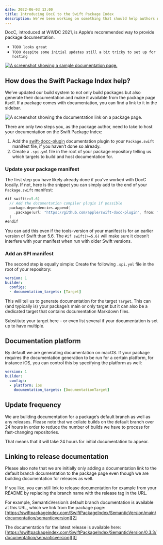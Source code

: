 ```yaml
---
date: 2022-06-03 12:00
title: Introducing DocC to the Swift Package Index
description: We’ve been working on something that should help authors when publishing their package: the easiest way to host your package documentation.
---
```


DocC, introduced at WWDC 2021, is Apple’s recommended way to provide package documentation.

- `TODO looks great`
- `TODO despite some initial updates still a bit tricky to set up for hosting`

[![A screenshot showing a sample documentation page.](/images/documentation-tca.png)](https://swiftpackageindex.com/pointfreeco/swift-composable-architecture/main/documentation/composablearchitecture)

## How does the Swift Package Index help?
We’ve updated our build system to not only build packages but also generate their documentation and make it available from the package page itself. If a package comes with documentation, you can find a link to it in the sidebar.

![A screenshot showing the documentation link on a package page.](/images/documentation-link.png)

There are only two steps you, as the package author, need to take to host your documentation on the Swift Package Index:

1. Add the [swift-docc-plugin][1] documentation plugin to your `Package.swift` manifest file, if you haven’t done so already.
2. Create a `.spi.yml` file in the root of your package repository telling us which targets to build and host documentation for.

### Update your package manifest

The first step you have likely already done if you’ve worked with DocC locally. If not, here is the snippet you can simply add to the end of your `Package.swift` manifest:

```swift
#if swift(>=5.6)
  // Add the documentation compiler plugin if possible
  package.dependencies.append(
    .package(url: "https://github.com/apple/swift-docc-plugin", from: "1.0.0")
  )
#endif
```

You can add this even if the tools-version of your manifest is for an earlier version of Swift than 5.6. The `#if swift(>=5.6)` will make sure it doesn’t interfere with your manifest when run with older Swift versions.

### Add an SPI manifest

The second step is equally simple: Create the following `.spi.yml` file in the root of your repository:

```yaml
version: 1
builder:
  configs:
  - documentation_targets: [Target]
```

This will tell us to generate documentation for the target `Target`. This can (and typically is) your package’s main or only target but it can also be a dedicated target that contains documentation Markdown files.

Substitute your target here – or even list several if your documentation is set up to have multiple.

## Documentation platform

By default we are generating documentation on macOS. If your package requires the documentation generation to be run for a certain platform, for instance iOS, you can control this by specifying the platform as well:

```yaml
version: 1
builder:
  configs:
  - platform: ios
    documentation_targets: [DocumentationTarget]
```

## Update frequency

We are building documentation for a package’s default branch as well as any releases. Please note that we collate builds on the default branch over 24 hours in order to reduce the number of builds we have to process for fast-changing repositories.

That means that it will take 24 hours for initial documentation to appear.

## Linking to release documentation

Please also note that we are initially only adding a documentation link to the default branch documentation to the package page even though we are building documentation for releases as well.

If you like, you can still link to release documentation for example from your README by replacing the branch name with the release tag in the URL.

For example, SemanticVersion’s default branch documentation is available at this URL, which we link from the package page:
[https://swiftpackageindex.com/SwiftPackageIndex/SemanticVersion/main/documentation/semanticversion][2]

The documentation for the latest release is available here:
[https://swiftpackageindex.com/SwiftPackageIndex/SemanticVersion/0.3.3/documentation/semanticversion][3]

[1]:	https://github.com/apple/swift-docc-plugin "Swift DocC"
[2]:	https://staging.swiftpackageindex.com/SwiftPackageIndex/SemanticVersion/main/documentation/semanticversion
[3]:	https://swiftpackageindex.com/SwiftPackageIndex/SemanticVersion/0.3.3/documentation/semanticversion